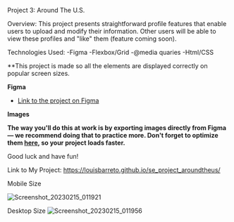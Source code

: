 Project 3: Around The U.S.

Overview: This project presents straightforward profile features that enable users to upload and modify their information. Other users will be able to view these profiles and "like" them (feature coming soon).

Technologies Used:
-Figma
-Flexbox/Grid
-@media quaries
-Html/CSS

**This project is made so all the elements are displayed correctly on popular screen sizes.

**Figma**

- [Link to the project on Figma](https://www.figma.com/file/ii4xxsJ0ghevUOcssTlHZv/Sprint-3%3A-Around-the-US?node-id=0%3A1)

**Images**

**The way you'll do this at work is by exporting images directly from Figma — we recommend doing that to practice more. Don't forget to optimize them [here](https://tinypng.com/), so your project loads faster.**

Good luck and have fun!

Link to My Project: https://louisbarreto.github.io/se_project_aroundtheus/

Mobile Size

![Screenshot_20230215_011921](https://user-images.githubusercontent.com/101958848/219264304-73251caa-2aba-4c54-8b16-7c7e2686c438.png)

Desktop Size
![Screenshot_20230215_011956](https://user-images.githubusercontent.com/101958848/219264405-1e8b8950-021c-4529-8e40-b5f9f407c56b.png)
